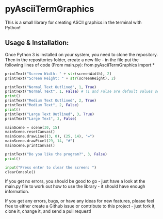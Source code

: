 # pyAsciiTermGraphics
This is a small library for creating ASCII graphics in the terminal with Python!

## Usage & Installation:
Once Python 3 is installed on your system, you need to clone the repository.
Then in the repositories folder, create a new file - in the file put the following lines of code (From main.py):
from pyAsciiTermGraphics import *
```python
printText("Screen Width: " + str(screenWidth), 2)
printText("Screen Height: " + str(screenHeight), 2)

printText("Normal Text Outlined", 1, True)
printText("Normal Text", 1, False) # (1 and False are default values so you don't have to put them in in this case - I just included them for demonstration purposes)
print()
printText("Medium Text Outlined", 2, True)
printText("Medium Text", 2, False)
print()
printText("Large Text Outlined", 3, True)
printText("Large Text", 3, False)

mainScene = scene(30, 15)
mainScene.resetCanvas()
mainScene.drawLine((3, 0), (25, 14), "=")
mainScene.drawPixel(29, 14, "#")
mainScene.printCanvas()

printText("Do you like the program?", 3, False)
print()

input("Press enter to clear the screen: ")
clearConsole()
```
If you get no errors, you should be good to go - just have a look at the main.py file to work out how to use the library - it should have enough information.

If you get any errors, bugs, or have any ideas for new features, please feel free to either create a Github issue or contribute to this project - just fork it, clone it, change it, and send a pull request!
